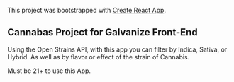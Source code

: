 This project was bootstrapped with [Create React App](https://github.com/facebookincubator/create-react-app).

## Cannabas Project for Galvanize Front-End

Using the Open Strains API, with this app you can filter by Indica, Sativa, or Hybrid. As well as by flavor or effect of the strain of Cannabis. 

Must be 21+ to use this App. 